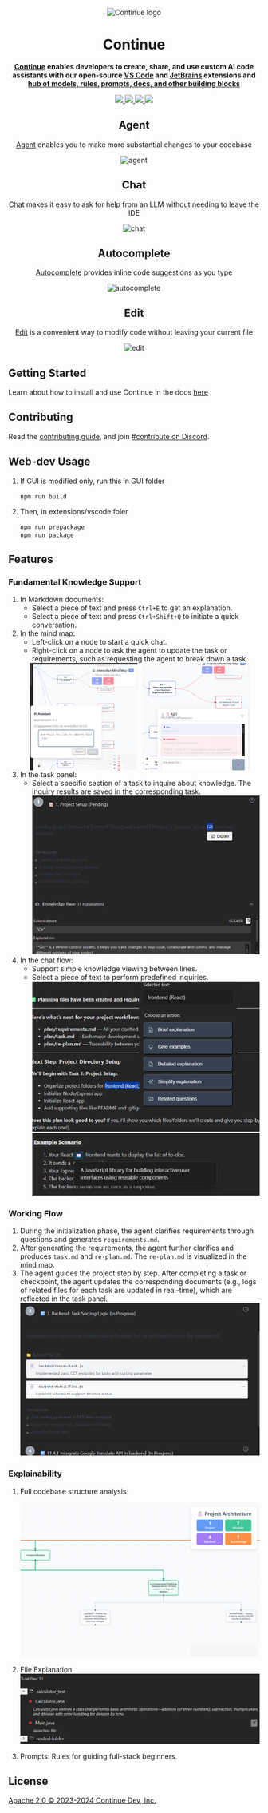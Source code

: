 <div align="center">

![Continue logo](media/readme.png)

</div>

<h1 align="center">Continue</h1>

<div align="center">

**[Continue](https://docs.continue.dev) enables developers to create, share, and use custom AI code assistants with our
open-source [VS Code](https://marketplace.visualstudio.com/items?itemName=Continue.continue)
and [JetBrains](https://plugins.jetbrains.com/plugin/22707-continue-extension) extensions
and [hub of models, rules, prompts, docs, and other building blocks](https://hub.continue.dev)**

</div>

<div align="center">

<a target="_blank" href="https://opensource.org/licenses/Apache-2.0" style="background:none">
    <img src="https://img.shields.io/badge/License-Apache_2.0-blue.svg" style="height: 22px;" />
</a>
<a target="_blank" href="https://docs.continue.dev" style="background:none">
    <img src="https://img.shields.io/badge/continue_docs-%23BE1B55" style="height: 22px;" />
</a>
<a target="_blank" href="https://changelog.continue.dev" style="background:none">
    <img src="https://img.shields.io/badge/changelog-%96EFF3" style="height: 22px;" />
</a>
<a target="_blank" href="https://discord.gg/vapESyrFmJ" style="background:none">
    <img src="https://img.shields.io/badge/discord-join-continue.svg?labelColor=191937&color=6F6FF7&logo=discord" style="height: 22px;" />
</a>

<p></p>

## Agent

[Agent](https://continue.dev/docs/agent/how-to-use-it) enables you to make more substantial changes to your codebase

![agent](docs/images/agent.gif)

## Chat

[Chat](https://continue.dev/docs/chat/how-to-use-it) makes it easy to ask for help from an LLM without needing to leave
the IDE

![chat](docs/images/chat.gif)

## Autocomplete

[Autocomplete](https://continue.dev/docs/autocomplete/how-to-use-it) provides inline code suggestions as you type

![autocomplete](docs/images/autocomplete.gif)

## Edit

[Edit](https://continue.dev/docs/edit/how-to-use-it) is a convenient way to modify code without leaving your current
file

![edit](docs/images/edit.gif)

</div>

## Getting Started

Learn about how to install and use Continue in the docs [here](https://continue.dev/docs/getting-started/install)

## Contributing

Read the [contributing guide](https://github.com/continuedev/continue/blob/main/CONTRIBUTING.md), and
join [#contribute on Discord](https://discord.gg/vapESyrFmJ).

## Web-dev Usage

1. If GUI is modified only, run this in GUI folder
   ```
   npm run build
   ```
2. Then, in extensions/vscode foler
   ```
   npm run prepackage
   npm run package
   ```

## Features

### Fundamental Knowledge Support

1. In Markdown documents:
   - Select a piece of text and press `Ctrl+E` to get an explanation.
   - Select a piece of text and press `Ctrl+Shift+Q` to initiate a quick conversation.
2. In the mind map:
   - Left-click on a node to start a quick chat.
   - Right-click on a node to ask the agent to update the task or requirements, such as requesting the agent to break down a task.
    <div style="display: flex; justify-content: center; gap: 10px;">
       <img src="features/mindmap-1.png" alt="Feature Screenshot 1" style="width: 45%;">
       <img src="features/mindmap-2.png" alt="Feature Screenshot 2" style="width: 45%;">
   </div>
3. In the task panel:
   - Select a specific section of a task to inquire about knowledge. The inquiry results are saved in the corresponding task.
     ![Feature Screenshot](features/taskpanel.png)
4. In the chat flow:
   - Support simple knowledge viewing between lines.
   - Select a piece of text to perform predefined inquiries.
     ![Feature Screenshot](features/chatflow-1.png)
     ![Feature Screenshot](features/chatflow-2.png)

### Working Flow

1. During the initialization phase, the agent clarifies requirements through questions and generates `requirements.md`.
2. After generating the requirements, the agent further clarifies and produces `task.md` and `re-plan.md`. The `re-plan.md` is visualized in the mind map.
3. The agent guides the project step by step. After completing a task or checkpoint, the agent updates the corresponding documents (e.g., logs of related files for each task are updated in real-time), which are reflected in the task panel.
   ![Feature Screenshot](features/progress.png)

### Explainability

1. Full codebase structure analysis
   
   ![Feature Screenshot](features/structure.png)
3. File Explanation
   ![Feature Screenshot](features/fileexplain.png)
4. Prompts: Rules for guiding full-stack beginners.

## License

[Apache 2.0 © 2023-2024 Continue Dev, Inc.](./LICENSE)
